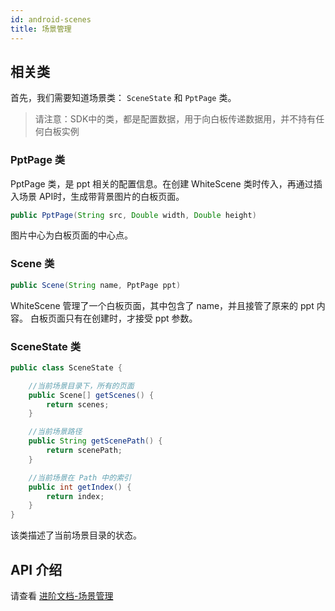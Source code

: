 ```yaml
---
id: android-scenes
title: 场景管理
---
```


## 相关类

首先，我们需要知道场景类： `SceneState` 和 `PptPage` 类。

>请注意：SDK中的类，都是配置数据，用于向白板传递数据用，并不持有任何白板实例

### PptPage 类

PptPage 类，是 ppt 相关的配置信息。在创建 WhiteScene 类时传入，再通过插入场景 API时，生成带背景图片的白板页面。

```Java
public PptPage(String src, Double width, Double height)
```

图片中心为白板页面的中心点。

### Scene 类

```Java
public Scene(String name, PptPage ppt)
```

WhiteScene 管理了一个白板页面，其中包含了 name，并且接管了原来的 ppt 内容。
白板页面只有在创建时，才接受 ppt 参数。

### SceneState 类

```Java
public class SceneState {

    //当前场景目录下，所有的页面
    public Scene[] getScenes() {
        return scenes;
    }

    //当前场景路径
    public String getScenePath() {
        return scenePath;
    }

    //当前场景在 Path 中的索引
    public int getIndex() {
        return index;
    }
}
```

该类描述了当前场景目录的状态。

## API 介绍

请查看 [进阶文档-场景管理](/docs/advance/advance-scenes)